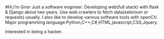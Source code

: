 #Hi,I’m Gnor
Just a software engineer.
Developing web(full stack) with flask & Django about two years.
Use web crawlers to fetch data(selenium or requests) usually.
I also like to develop various software tools with openCV.
Major programming language:Python,C++,C#,HTML,javascript,CSS,Jquery.

Interested in being a hacker.



<!---
andy89345/andy89345 is a ✨ special ✨ repository because its `README.md` (this file) appears on your GitHub profile.
You can click the Preview link to take a look at your changes.
--->
